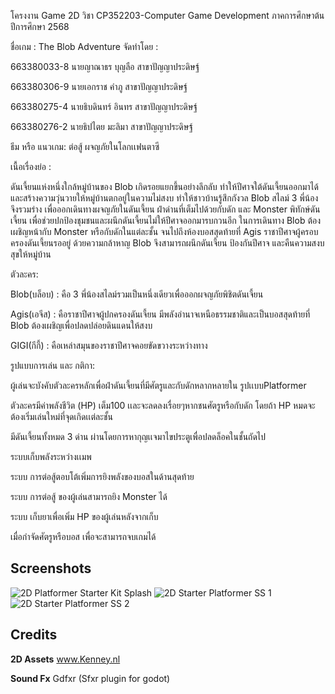 โครงงาน Game 2D วิชา CP352203-Computer Game Development   ภาคการศึกษาต้น ปีการศึกษา 2568

ชื่อเกม :  The Blob Adventure
จัดทำโดย : 

663380033-8  นายญาณาธร บุญลือ   สาขาปัญญาประดิษฐ์

663380306-9  นายเอกราช คำภู    สาขาปัญญาประดิษฐ์

663380275-4  นายธิบดินทร์ อินทร   สาขาปัญญาประดิษฐ์

663380276-2  นายธิปไตย มะลิมา   สาขาปัญญาประดิษฐ์

ธีม หรือ แนวเกม: ต่อสู้ ผจญภัยในโลกเเฟนตาซี 

เนื้อเรื่องย่อ :  

ดันเจี้ยนแห่งหนึ่งใกล้หมู่บ้านของ Blob เกิดรอยแยกขึ้นอย่างลึกลับ ทำให้ปีศาจใต้ดันเจี้ยนออกมาได้และสร้างความวุ่นวายให้หมู่บ้านตกอยู่ในความไม่สงบ ทำให้ชาวบ้านรู้สึกกังวล Blob สไลม์ 3 พี่น้องจึงรวมร่าง เพื่อออกเดินทางผจญภัยในดันเจี้ยน ฝ่าด่านที่เต็มไปด้วยกับดัก และ Monster พิทักษ์ดันเจี้ยน เพื่อช่วยปกป้องชุมชนและผนึกดันเจี้ยนไม่ให้ปีศาจออกมารบกวนอีก
ในการเดินทาง Blob ต้องเผชิญหน้ากับ Monster หรือกับดักในแต่ละชั้น จนไปถึงห้องบอสสุดท้ายที่ Agis ราชาปีศาจผู้ครอบครองดันเจี้ยนรออยู่ ด้วยความกล้าหาญ Blob จึงสามารถผนึกดันเจี้ยน ป้องกันปีศาจ และคืนความสงบสุขให้หมู่บ้าน

ตัวละคร:

Blob(บล็อบ) :  คือ 3 พี่น้องสไลม์รวมเป็นหนึ่งเดียวเพื่อออกผจญภัยพิชิตดันเจี้ยน

Agis(เอจีส) :  คือราชาปีศาจผู้ปกครองดันเจี้ยน มีพลังอำนาจเหนือธรรมชาติและเป็นบอสสุดท้ายที่ Blob ต้องเผชิญเพื่อปลดปล่อยดินแดนให้สงบ 

GIGI(กีกี้) :  คือเหล่าสมุนของราชาปีศาจคอยขัดขวางระหว่างทาง

รูปแบบการเล่น และ กติกา:

ผู้เล่นจะบังคับตัวละครหลักเพื่อฝ่าดันเจี้ยนที่มีศัตรูและกับดักหลากหลายใน รูปเเบบPlatformer

ตัวละครมีค่าพลังชีวิต (HP) เต็ม100 เเละจะลดลงเรื่อยๆหากชนศัตรูหรือกับดัก โดยถ้า HP หมดจะต้องเริ่มเล่นใหม่ที่จุดเกิดเเต่ละชั้น

มีดันเจี้ยนทั้งหมด 3 ด่าน ผ่านโดยการหากุญเเจมาไขประตูเพื่อปลดล็อคในชั้นถัดไป 

 ระบบเก็บพลังระหว่างเเมพ

ระบบ การต่อสู้ตอบโต้เพิ่มการยิงพลังของบอสในด้านสุดท้าย 

ระบบ การต่อสู้ ของผู้เล่นสามารถยิง Monster ได้

ระบบ เก็บยาเพื่อเพิ่ม HP ของผู้เล่นหลังจากเก็บ

เมื่อกำจัดศัตรูหรือบอส เพื่อจะสามารถจบเกมได้


## Screenshots
![2D Platformer Starter Kit Splash](https://github.com/AdilDevStuff/2D-Platformer-Starter-Kit/assets/94475453/0714f861-5db9-4c49-a5a7-c00708c0f9b5)
![2D Starter Platformer SS 1](https://github.com/AdilDevStuff/2D-Platformer-Starter-Kit/assets/94475453/566dafe8-273d-4b60-97f6-4b29930c9eca)
![2D Starter Platformer SS 2](https://github.com/AdilDevStuff/2D-Platformer-Starter-Kit/assets/94475453/aab09d8c-b7d7-459e-9313-9ec62bd585b8)

## Credits

**2D Assets**
www.Kenney.nl

**Sound Fx**
Gdfxr (Sfxr plugin for godot)
